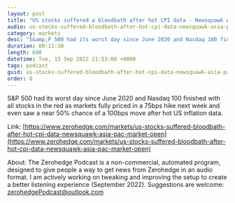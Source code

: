 ```yaml
---
layout: post
title: "US stocks suffered a bloodbath after hot CPI data - Newsquawk Asia-Pac Market Open"
audio: us-stocks-suffered-bloodbath-after-hot-cpi-data-newsquawk-asia-pac-market-open-0
category: markets
desc: "S&amp;P 500 had its worst day since June 2020 and Nasdaq 100 finished with all stocks in the red as markets fully priced in a 75bps hike next week and even saw a near 50% chance of a 100bps move after hot US inflation data."
duration: 00:11:30
length: 690
datetime: Tue, 13 Sep 2022 21:53:00 +0000
tags: podcast
guid: us-stocks-suffered-bloodbath-after-hot-cpi-data-newsquawk-asia-pac-market-open-0
order: 0
---
```

S&amp;P 500 had its worst day since June 2020 and Nasdaq 100 finished with all stocks in the red as markets fully priced in a 75bps hike next week and even saw a near 50% chance of a 100bps move after hot US inflation data.

Link: [https://www.zerohedge.com/markets/us-stocks-suffered-bloodbath-after-hot-cpi-data-newsquawk-asia-pac-market-open](https://www.zerohedge.com/markets/us-stocks-suffered-bloodbath-after-hot-cpi-data-newsquawk-asia-pac-market-open)

About: The Zerohedge Podcast is a non-commercial, automated program, designed to give people a way to get news from Zerohedge in an audio format.  I am actively working on tweaking and improving the setup to create a better listening experience (September 2022).  Suggestions are welcome: [zerohedgePodcast@outlook.com](mailto:zerohedgePodcast@outlook.com)